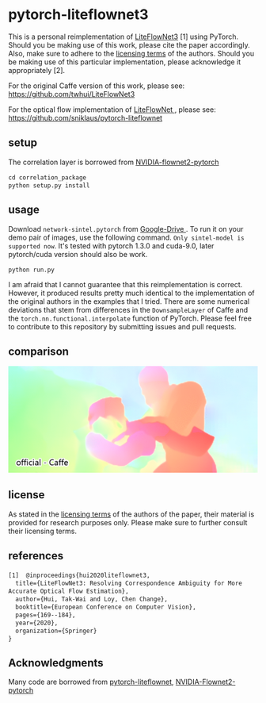 # pytorch-liteflownet3
This is a personal reimplementation of <a href=https://arxiv.org/abs/2007.09319>LiteFlowNet3</a> [1]  using PyTorch. Should you be making use of this work, please cite the paper accordingly. Also, make sure to adhere to the <a href="https://github.com/twhui/LiteFlowNet3#license-and-citation">licensing terms</a> of the authors. Should you be making use of this particular implementation, please acknowledge it appropriately [2].

For the original Caffe version of this work, please see: https://github.com/twhui/LiteFlowNet3
<br />

For the optical flow implementation of <a href=https://arxiv.org/abs/1805.07036> LiteFlowNet </a>, please see: https://github.com/sniklaus/pytorch-liteflownet
<br />

## setup
The correlation layer is borrowed from <a href=https://github.com/NVIDIA/flownet2-pytorch>NVIDIA-flownet2-pytorch</a>

```
cd correlation_package
python setup.py install
```

## usage
Download `network-sintel.pytorch` from <a href="https://drive.google.com/file/d/1vUSEIxXGZa9d2PQ82SG_gbbIUWLNfH50/view?usp=sharing"> Google-Drive </a>. To run it on your demo pair of images, use the following command. `Only sintel-model is supported now`. It's tested with pytorch 1.3.0 and cuda-9.0, later pytorch/cuda version should also be work.

```
python run.py
```

I am afraid that I cannot guarantee that this reimplementation is correct. However, it produced results pretty much identical to the implementation of the original authors in the examples that I tried. There are some numerical deviations that stem from differences in the `DownsampleLayer` of Caffe and the `torch.nn.functional.interpolate` function of PyTorch. Please feel free to contribute to this repository by submitting issues and pull requests.

## comparison
<p align="center"><img src="comparison/comparison.gif?raw=true" alt="Comparison"></p>

## license
As stated in the <a href="https://github.com/twhui/LiteFlowNet3#license-and-citation">licensing terms</a> of the authors of the paper, their material is provided for research purposes only. Please make sure to further consult their licensing terms.

## references
```
[1]  @inproceedings{hui2020liteflownet3,
  title={LiteFlowNet3: Resolving Correspondence Ambiguity for More Accurate Optical Flow Estimation},
  author={Hui, Tak-Wai and Loy, Chen Change},
  booktitle={European Conference on Computer Vision},
  pages={169--184},
  year={2020},
  organization={Springer}
}
```

## Acknowledgments
Many code are borrowed from <a href=https://github.com/sniklaus/pytorch-liteflownet>pytorch-liteflownet</a>, <a href=https://github.com/NVIDIA/flownet2-pytorch>NVIDIA-Flownet2-pytorch</a>
